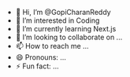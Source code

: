 - 👋 Hi, I’m @GopiCharanReddy
- 👀 I’m interested in Coding
- 🌱 I’m currently learning Next.js
- 💞️ I’m looking to collaborate on ...
- 📫 How to reach me ...
- 😄 Pronouns: ...
- ⚡ Fun fact: ...

<!---
GopiCharanReddy/GopiCharanReddy is a ✨ special ✨ repository because its `README.md` (this file) appears on your GitHub profile.
You can click the Preview link to take a look at your changes.
--->
